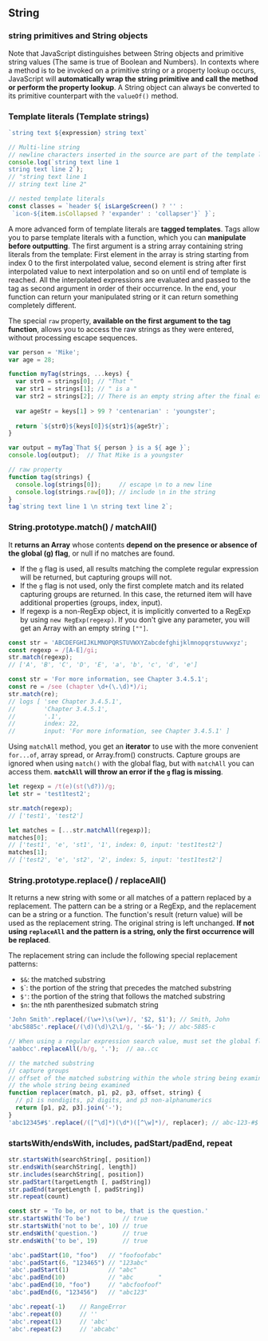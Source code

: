 ## String
### string primitives and String objects
Note that JavaScript distinguishes between String objects and primitive string values (The same is true of Boolean and Numbers). In contexts where a method is to be invoked on a primitive string or a property lookup occurs, JavaScript will **automatically wrap the string primitive and call the method or perform the property lookup**. A String object can always be converted to its primitive counterpart with the `valueOf()` method.

### Template literals (Template strings)
```javascript
`string text ${expression} string text`

// Multi-line string
// newline characters inserted in the source are part of the template literal
console.log(`string text line 1
string text line 2`);
// "string text line 1
// string text line 2"

// nested template literals
const classes = `header ${ isLargeScreen() ? '' :
 `icon-${item.isCollapsed ? 'expander' : 'collapser'}` }`;
```

A more advanced form of template literals are **tagged templates**. Tags allow you to parse template literals with a function, which you can **manipulate before outputting**. The first argument is a string array containing string literals from the template: First element in the array is string starting from index 0 to the first interpolated value, second element is string after first interpolated value to next interpolation and so on until end of template is reached. All the interpolated expressions are evaluated and passed to the tag as second argument in order of their occurrence. In the end, your function can return your manipulated string or it can return something completely different.

The special `raw` property, **available on the first argument to the tag function**, allows you to access the raw strings as they were entered, without processing escape sequences.

```javascript
var person = 'Mike';
var age = 28;

function myTag(strings, ...keys) {
  var str0 = strings[0]; // "That "
  var str1 = strings[1]; // " is a "
  var str2 = strings[2]; // There is an empty string after the final expression
 
  var ageStr = keys[1] > 99 ? 'centenarian' : 'youngster';
  
  return `${str0}${keys[0]}${str1}${ageStr}`;
}

var output = myTag`That ${ person } is a ${ age }`;
console.log(output);  // That Mike is a youngster

// raw property
function tag(strings) {
  console.log(strings[0]);     // escape \n to a new line
  console.log(strings.raw[0]); // include \n in the string
}
tag`string text line 1 \n string text line 2`;
```

### String.prototype.match() / matchAll()
It **returns an Array** whose contents **depend on the presence or absence of the global (g) flag**, or null if no matches are found.
- If the `g` flag is used, all results matching the complete regular expression will be returned, but capturing groups will not.
- If the `g` flag is not used, only the first complete match and its related capturing groups are returned. In this case, the returned item will have additional properties (groups, index, input).
- If regexp is a non-RegExp object, it is implicitly converted to a RegExp by using `new RegExp(regexp)`. If you don't give any parameter, you will get an Array with an empty string `[""]`.

```javascript
const str = 'ABCDEFGHIJKLMNOPQRSTUVWXYZabcdefghijklmnopqrstuvwxyz';
const regexp = /[A-E]/gi;
str.match(regexp);
// ['A', 'B', 'C', 'D', 'E', 'a', 'b', 'c', 'd', 'e']

const str = 'For more information, see Chapter 3.4.5.1';
const re = /see (chapter \d+(\.\d)*)/i;
str.match(re);
// logs [ 'see Chapter 3.4.5.1',
//        'Chapter 3.4.5.1',
//        '.1',
//        index: 22,
//        input: 'For more information, see Chapter 3.4.5.1' ]
```

Using `matchAll` method, you get an **iterator** to use with the more convenient `for...of`, array spread, or Array.from() constructs. Capture groups are ignored when using `match()` with the global flag, but with `matchAll` you can access them. **`matchAll` will throw an error if the `g` flag is missing**.

```javascript
let regexp = /t(e)(st(\d?))/g;
let str = 'test1test2';

str.match(regexp); 
// ['test1', 'test2']

let matches = [...str.matchAll(regexp)];
matches[0];
// ['test1', 'e', 'st1', '1', index: 0, input: 'test1test2']
matches[1];
// ['test2', 'e', 'st2', '2', index: 5, input: 'test1test2']
```

### String.prototype.replace() / replaceAll()
It returns a new string with some or all matches of a pattern replaced by a replacement. The pattern can be a string or a RegExp, and the replacement can be a string or a function. The function's result (return value) will be used as the replacement string. The original string is left unchanged. **If not using `replaceAll` and the pattern is a string, only the first occurrence will be replaced**.

The replacement string can include the following special replacement patterns:
- `$&`: the matched substring
- `$`\`: the portion of the string that precedes the matched substring
- `$'`:	the portion of the string that follows the matched substring
- `$n`: the nth parenthesized submatch string

```javascript
'John Smith'.replace(/(\w+)\s(\w+)/, '$2, $1'); // Smith, John
'abc5885c'.replace(/(\d)(\d)\2\1/g, '-$&-'); // abc-5885-c

// When using a regular expression search value, must set the global flag
'aabbcc'.replaceAll(/b/g, '.');  // aa..cc

// the matched substring
// capture groups
// offset of the matched substring within the whole string being examined
// the whole string being examined
function replacer(match, p1, p2, p3, offset, string) {
  // p1 is nondigits, p2 digits, and p3 non-alphanumerics
  return [p1, p2, p3].join('-');
}
'abc12345#$'.replace(/([^\d]*)(\d*)([^\w]*)/, replacer); // abc-123-#$
```

### startsWith/endsWith, includes, padStart/padEnd, repeat
```javascript
str.startsWith(searchString[, position])
str.endsWith(searchString[, length])
str.includes(searchString[, position])
str.padStart(targetLength [, padString])
str.padEnd(targetLength [, padString])
str.repeat(count)

const str = 'To be, or not to be, that is the question.'
str.startsWith('To be')         // true
str.startsWith('not to be', 10) // true
str.endsWith('question.')       // true
str.endsWith('to be', 19)       // true

'abc'.padStart(10, "foo")   // "foofoofabc"
'abc'.padStart(6, "123465") // "123abc"
'abc'.padStart(1)           // "abc"
'abc'.padEnd(10)            // "abc       "
'abc'.padEnd(10, "foo")     // "abcfoofoof"
'abc'.padEnd(6, "123456")   // "abc123"

'abc'.repeat(-1)    // RangeError
'abc'.repeat(0)     // ''
'abc'.repeat(1)     // 'abc'
'abc'.repeat(2)     // 'abcabc'
```